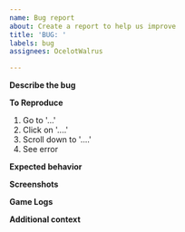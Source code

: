 ```yaml
---
name: Bug report
about: Create a report to help us improve
title: 'BUG: '
labels: bug
assignees: OcelotWalrus

---
```


<!--⚠️⚠️Do not delete text that are in brackets. It's here to help you and they will disappear when you will post the issue⚠️⚠️-->
<!--Please before submiting an issue, make sure you're using the latest version of the plugin and check if the error/bug still happen on latest version-->

**Describe the bug**
<Describe with the most words possible the bug that occurred.>

**To Reproduce**
<Write the steps to reproduce the behavior. You can add or delete existing steps.>
1. Go to '...'
2. Click on '....'
3. Scroll down to '....'
4. See error

**Expected behavior**
<!--Describe what was supposed to happen instead of what happened to you. If not, delete this part.-->

**Screenshots**
<!--Add at least 1 to 3 screenshots if possible. It will help to understand more your problem. Delete this part if you don't have any screenshots-->

**Game Logs**
<!--Drag & Drop your endless-sky logs file. It should be in your [endless-sky folder](https://github.com/endless-sky/endless-sky/wiki/CreatingPlugins) and it is called "errors.txt".-->

**Additional context**
<!--You can add additional context if you want. If not, delete this part.-->
